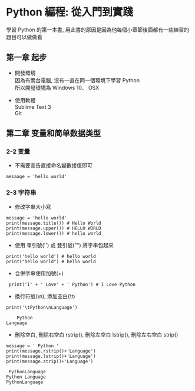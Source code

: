 # Python 編程: 從入門到實踐
學習 Python 的第一本書, 用此書的原因是因為他每個小章節後面都有一些練習的題目可以做做看  

## 第一章 起步
* 開發環境  
因為有兩台電腦, 沒有一直在同一個環境下學習 Python  
所以開發環境為 Windows 10、 OSX  

* 使用軟體  
Sublime Text 3  
Git  

## 第二章 变量和简单数据类型

### 2-2 变量
* 不需要宣告直接命名變數接值即可
```
mesaage = 'hello world'
```
  
### 2-3 字符串
* 修改字串大小寫
```
message = 'hello world'
print(message.title()) # Hello World
print(message.upper()) # HELLO WORLD
print(message.lower()) # hello world
```

* 使用 單引號('') 或 雙引號("") 將字串包起來  
```
print('hello world') # hello world
print("hello world") # hello world
```

* 合併字串使用加號(+)
```
 print('I' + ' Love' + ' Python') # I Love Python
```  

* 換行符號(\n), 添加空白(\t)
```
print('\tPython\nLanguage')
``` 
```
	Python
Language
```  

* 刪除空白, 刪除右空白 rstrip(), 刪除左空白 lstrip(), 刪除左右空白 strip()
```
message = ' Python '
print(message.rstrip()+'Language')
print(message.lstrip()+'Language')
print(message.strip()+'Language')
```  
```
 PythonLanguage
Python Language
PythonLanguage
```






